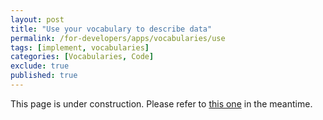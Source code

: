 ```yaml
---
layout: post
title: "Use your vocabulary to describe data"
permalink: /for-developers/apps/vocabularies/use
tags: [implement, vocabularies]
categories: [Vocabularies, Code]
exclude: true
published: true
---
```


This page is under construction. Please refer to [this one](/for-developers/apps/vocabularies/use/quickstart) in the meantime.